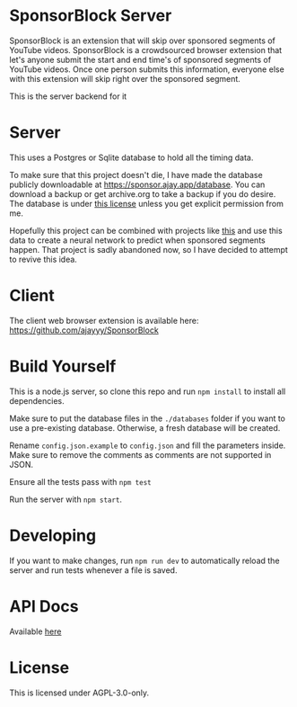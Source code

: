 # SponsorBlock Server

SponsorBlock is an extension that will skip over sponsored segments of YouTube videos. SponsorBlock is a crowdsourced browser extension that let's anyone submit the start and end time's of sponsored segments of YouTube videos. Once one person submits this information, everyone else with this extension will skip right over the sponsored segment.

This is the server backend for it

# Server

This uses a Postgres or Sqlite database to hold all the timing data.

To make sure that this project doesn't die, I have made the database publicly downloadable at https://sponsor.ajay.app/database. You can download a backup or get archive.org to take a backup if you do desire. The database is under [this license](https://creativecommons.org/licenses/by-nc-sa/4.0/) unless you get explicit permission from me.

Hopefully this project can be combined with projects like [this](https://github.com/Sponsoff/sponsorship_remover) and use this data to create a neural network to predict when sponsored segments happen. That project is sadly abandoned now, so I have decided to attempt to revive this idea.

# Client

The client web browser extension is available here: https://github.com/ajayyy/SponsorBlock

# Build Yourself

This is a node.js server, so clone this repo and run `npm install` to install all dependencies.

Make sure to put the database files in the `./databases` folder if you want to use a pre-existing database. Otherwise, a fresh database will be created.

Rename `config.json.example` to `config.json` and fill the parameters inside. Make sure to remove the comments as comments are not supported in JSON.

Ensure all the tests pass with `npm test`

Run the server with `npm start`.

# Developing

If you want to make changes, run `npm run dev` to automatically reload the server and run tests whenever a file is saved.

# API Docs

Available [here](https://wiki.sponsor.ajay.app/index.php/API_Docs)

# License

This is licensed under AGPL-3.0-only.